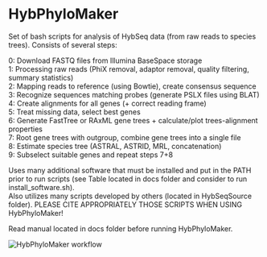 # HybPhyloMaker
   
Set of bash scripts for analysis of HybSeq data (from raw reads to species trees). Consists of several steps:   
  

0: Download FASTQ files from Illumina BaseSpace storage  
1: Processing raw reads (PhiX removal, adaptor removal, quality filtering, summary statistics)  
2: Mapping reads to reference (using Bowtie), create consensus sequence  
3: Recognize sequences matching probes (generate PSLX files using BLAT)  
4: Create alignments for all genes (+ correct reading frame)  
5: Treat missing data, select best genes  
6: Generate FastTree or RAxML gene trees + calculate/plot trees-alignment properties  
7: Root gene trees with outgroup, combine gene trees into a single file  
8: Estimate species tree (ASTRAL, ASTRID, MRL, concatenation)  
9: Subselect suitable genes and repeat steps 7+8 
  
Uses many additional software that must be installed and put in the PATH prior to run scripts (see Table located in docs folder and consider to run install_software.sh).  
Also utilizes many scripts developed by others (located in HybSeqSource folder). PLEASE CITE APPROPRIATELY THOSE SCRIPTS WHEN USING HybPhyloMaker!  

Read manual located in docs folder before running HybPhyloMaker.  

![HybPhyloMaker workflow]()
